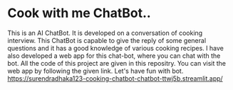 # Cook with me ChatBot..
This is an AI ChatBot. It is developed on a conversation of cooking interview. This ChatBot is capable to give the reply of some general questions and it has a good knowledge of various cooking recipes.
I have also developed a web app for this chat-bot, where you can chat with the bot.
All the code of this project are given in this repositry.
You can visit the web app by following the given link.
Let's have fun with bot. https://surendradhaka123-cooking-chatbot-chatbot-ttwj5b.streamlit.app/
